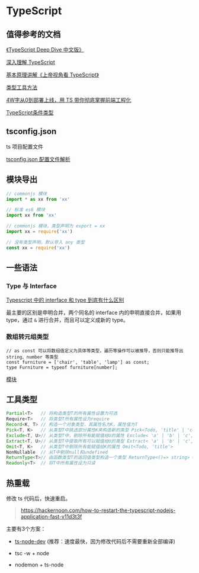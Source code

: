 # TypeScript

## 值得参考的文档

[《TypeScript Deep Dive 中文版》](https://jkchao.github.io/typescript-book-chinese/)

[ 深入理解 TypeScript](https://jkchao.github.io/typescript-book-chinese/)

[基本原理讲解《上帝视角看 TypeScript》](https://mp.weixin.qq.com/s?__biz=MzA3MjU5NjU2NA==&mid=2455504213&idx=1&sn=b1ec8829983ac3425abe76085405e329&chksm=88b3486ebfc4c1786429c143c3a0683a099290d794630b4c055c2961f31d8bda8d1c0e6775d5&scene=21#wechat_redirect)

[类型工具方法](https://juejin.im/post/6844903981521567752#heading-6)

[4W字从0到部署上线，用 TS 带你彻底掌握前端工程化](https://mp.weixin.qq.com/s/heAeiXfJ8BHu-CO-kpTVLA)

[TypeScript条件类型](https://mp.weixin.qq.com/s/DFhuiPE7JZud8bgIvouHhg)

## tsconfig.json

ts 项目配置文件

[tsconfig.json 配置文件解析](https://jishuin.proginn.com/p/763bfbd2b6a6)

## 模块导出

```jsx
// commonjs 模块
import * as xx from 'xx'

// 标准 es6 模块
import xx from 'xx'

// commonjs 模块，类型声明为 export = xx
import xx = require('xx')

// 没有类型声明，默认导入 any 类型
const xx = require('xx')
```

## 一些语法

### Type 与 Interface

[Typescript 中的 interface 和 type 到底有什么区别](https://juejin.cn/post/6844903749501059085)

最主要的区别是申明合并，两个同名的 interface 内的申明直接合并，如果用 type，通过 `&` 进行合并，而且可以定义成新的 type。

### 数组转元组类型

```tsx
// as const 可以将数组值定义为具体等类型，遍历等操作可以被推导，否则只能推导出 string、number 等类型
const furniture = ['chair', 'table', 'lamp'] as const;
type Furniture = typeof furniture[number];
```

[模块](TypeScript%2065e0f4daf8bb42fb96187cbc2a8c1ee9/%E6%A8%A1%E5%9D%97%207515fdcf4f0e4399b8a69f3e83bd8bda.md)

## 工具类型

```typescript
Partial<T>   // 将构造类型T的所有属性设置为可选
Require<T>   // 将类型T所有属性设为require
Record<K, T> // 构造一个对象类型，其属性名为K，属性值为T
Pick<T, K>   // 从类型T中挑选部分属性K来构造新的类型 Pick<Todo, 'title' | 'completed'>
Exclude<T, U>// 从类型T中，剔除所有能赋值给U的属性 Exclude< 'a' | 'b' | 'c', 'b'| 'c'> => 'a'
Extract<T, U>// 从类型T中提取所有可以赋值给U的类型 Extract< 'a' | 'b' | 'c', 'b'| 'c'> => 'b' | 'c'
Omit<T, K>   // 从类型T中剔除所有能赋值给K的属性 Omit<Todo, 'title'>
NonNullable  // 从T中剔除null和undefined
ReturnType<T>// 由函数类型T的返回值类型构造一个类型 ReturnType<()=> string> => string
Readonly<T>  // 将T中所有属性设为只读
```

## 热重载

修改 ts 代码后，快速重启。

> https://hackernoon.com/how-to-restart-the-typescript-nodejs-application-fast-v11d3t3f

主要有3个方案：

- [ts-node-dev](https://github.com/wclr/ts-node-dev) (推荐：速度最快，因为修改代码后不需要重新全部编译)

- tsc -w + node
- nodemon + ts-node

